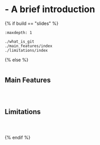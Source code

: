 # <i class="fab fa-git"></i> - A brief introduction

{% if build == "slides" %}
<!-- BUILDING THE SLIDES -->
```{toctree}
:maxdepth: 1

./what_is_git
./main_features/index
./limitations/index
```
{% else %}
<!-- BUILDING THE PAGES -->
```{include} ./what_is_git.md
```
## Main Features
```{include} ./main_features/tracking.md
```
```{include} ./main_features/propagation.md
```
```{include} ./main_features/changes.md
```
## Limitations
```{include} ./limitations/sync.md
```
```{include} ./limitations/consistency.md
```
```{include} ./limitations/tracking.md
```
{% endif %}
